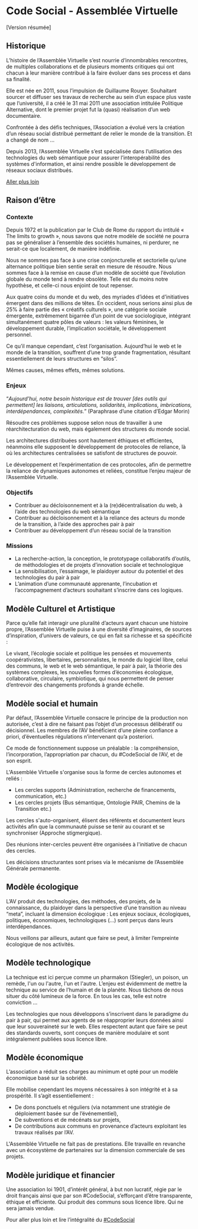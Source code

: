 # Code Social - Assemblée Virtuelle
[Version résumée]

## Historique

L’histoire de l’Assemblée Virtuelle s’est nourrie d’innombrables rencontres, de multiples collaborations et de plusieurs moments critiques qui ont chacun à leur manière contribué à la faire évoluer dans ses process et dans sa finalité.

Elle est née en 2011, sous l’impulsion de Guillaume Rouyer. Souhaitant sourcer et diffuser ses travaux de recherche au sein d’un espace plus vaste que l’université, il a créé le 31 mai 2011 une association intitulée Politique Alternative, dont le premier projet fut la (quasi) réalisation d’un web documentaire.

Confrontée à des défis techniques, l’Association a évolué vers la création d’un réseau social distribué permettant de relier le monde de la transition. Et a changé de nom …

Depuis 2013, l’Assemblée Virtuelle s’est spécialisée dans l’utilisation des technologies du web sémantique pour assurer l’interopérabilité des systèmes d'information, et ainsi rendre possible le développement de réseaux sociaux distribués.

[Aller plus loin](https://www.virtual-assembly.org/historique-de-lassemblee-virtuelle/)

## Raison d’être

### Contexte

Depuis 1972 et la publication par le Club de Rome du rapport du intitulé « The limits to growth », nous savons que notre modèle de société ne pourra pas se généraliser à l’ensemble des sociétés humaines, ni perdurer, ne serait-ce que localement, de manière indéfinie.

Nous ne sommes pas face à une crise conjoncturelle et sectorielle qu’une alternance politique bien sentie serait en mesure de résoudre. Nous sommes face à la remise en cause d’un modèle de société que l’évolution globale du monde tend à rendre obsolète. Telle est du moins notre hypothèse, et celle-ci nous enjoint de tout repenser.

Aux quatre coins du monde et du web, des myriades d’idées et d’initiatives émergent dans des millions de têtes. En occident, nous serions ainsi plus de 25% à faire partie des « créatifs culturels », une catégorie sociale émergente, extrêmement bigarrée d’un point de vue sociologique, intégrant simultanément quatre pôles de valeurs : les valeurs féminines, le développement durable, l’implication sociétale, le développement personnel.

Ce qu’il manque cependant, c’est l’organisation. Aujourd’hui le web et le monde de la transition, souffrent d’une trop grande fragmentation, résultant essentiellement de leurs structures en “silos”.

Mêmes causes, mêmes effets, mêmes solutions.  

### Enjeux
“*Aujourd’hui, notre besoin historique est de trouver  [des outils qui permettent] les liaisons, articulations, solidarités, implications, imbrications, interdépendances, complexités.*” (Paraphrase d’une citation d’Edgar Morin)

Résoudre ces problèmes suppose selon nous de travailler à une réarchitecturation du web, mais également des structures du monde social. 

Les architectures distribuées sont hautement éthiques et efficientes, néanmoins elle supposent le développement de protocoles de reliance, là où les architectures centralisées se satisfont de structures de pouvoir. 

Le développement et l’expérimentation de ces protocoles, afin de permettre la reliance de dynamiques autonomes et reliées, constitue l’enjeu majeur de l’Assemblée Virtuelle.

### Objectifs

* Contribuer au décloisonnement et à la (re)décentralisation du web, à l’aide des technologies du web sémantique
* Contribuer au décloisonnement et à la reliance des acteurs du monde de la transition, à l’aide des approches pair à pair
* Contribuer au développement d’un réseau social de la transition

### Missions

* La recherche-action, la conception, le prototypage collaboratifs d’outils, de méthodologies et de projets d’innovation sociale et technologique
* La sensibilisation, l’essaimage, le plaidoyer autour du potentiel et des technologies du pair à pair
* L’animation d’une communauté apprenante, l’incubation et l’accompagnement d’acteurs souhaitant s’inscrire dans ces logiques.


## Modèle Culturel et Artistique

Parce qu’elle fait interagir une pluralité d’acteurs ayant chacun une histoire propre, l’Assemblée Virtuelle puise à une diversité d’imaginaires, de sources d’inspiration, d’univers de valeurs, ce qui en fait sa richesse et sa spécificité :

Le vivant, l’écologie sociale et politique les pensées et mouvements coopérativistes, libertaires, personnalistes, le monde du logiciel libre, celui des communs, le web et le web sémantique, le pair à pair, la théorie des systèmes complexes, les nouvelles formes d’économies écologique, collaborative, circulaire, symbiotique, qui nous permettent de penser d’entrevoir des changements profonds à grande échelle.


## Modèle social et humain

Par défaut, l’Assemblée Virtuelle consacre le principe de la production non autorisée, c’est à dire ne faisant pas l’objet d’un processus délibératif ou décisionnel. Les membres de l’AV bénéficient d’une pleine confiance a priori, d’éventuelles régulations n’intervenant qu’a posteriori.

Ce mode de fonctionnement suppose un préalable : la compréhension, l’incorporation, l’appropriation par chacun, du #CodeSocial de l’AV, et de son esprit.

L'Assemblée Virtuelle s'organise sous la forme de cercles autonomes et reliés : 
* Les cercles supports (Administration, recherche de financements, communication, etc.)
* Les cercles projets (Bus sémantique, Ontologie PAIR, Chemins de la Transition etc.)

Les cercles s'auto-organisent, élisent des référents et documentent leurs activités afin que la communauté puisse se tenir au courant et se synchroniser (Approche stigmergique).

Des réunions inter-cercles peuvent être organisées à l'initiative de chacun des cercles.

Les décisions structurantes sont prises via le mécanisme de l’Assemblée Générale permanente.

## Modèle écologique

L’AV produit des technologies, des méthodes, des projets, de la connaissance, du plaidoyer dans la perspective d’une transition au niveau “meta”, incluant la dimension écologique : Les enjeux sociaux, écologiques, politiques, économiques, technologiques (…) sont perçus dans leurs interdépendances.

Nous veillons par ailleurs, autant que faire se peut, à limiter l’empreinte écologique de nos activités.

## Modèle technologique

La technique est ici perçue comme un pharmakon (Stiegler), un poison, un remède, l'un ou l'autre, l'un et l'autre. L’enjeu est évidemment de mettre la technique au service de l’humain et de la planète. Nous tâchons de nous situer du côté lumineux de la force. En tous les cas, telle est notre conviction …

Les technologies que nous développons s’inscrivent dans le paradigme du pair à pair, qui permet aux agents de se réapproprier leurs données ainsi que leur souveraineté sur le web. Elles respectent autant que faire se peut des standards ouverts, sont conçues de manière modulaire et sont intégralement publiées sous licence libre.

## Modèle économique

L’association a réduit ses charges au minimum et opté pour un modèle économique basé sur la sobriété.

Elle mobilise cependant les moyens nécessaires à son intégrité et à sa prospérité. Il s’agit essentiellement :
- De dons ponctuels et réguliers (via notamment une stratégie de déploiement basée sur de l’événementiel),
- De subventions et de mécénats sur projets,
- De contributions aux communs en provenance d’acteurs exploitant les travaux réalisés par l’AV.

L'Assemblée Virtuelle ne fait pas de prestations. Elle travaille en revanche avec un écosystème de partenaires sur la dimension commerciale de ses projets. 

## Modèle juridique et financier

Une association loi 1901, d’intérêt général, à but non lucratif, régie par le droit français ainsi que par son #CodeSocial, s’efforçant d’être transparente, éthique et efficiente. Qui produit des communs sous licence libre. Qui ne sera jamais vendue.



Pour aller plus loin et lire l’intégralité du [#CodeSocial](https://www.virtual-assembly.org/wp-content/uploads/2018/02/Code-social-AV-2018-02-01-Version-approuv%C3%A9e-lors-de-lAG-du-2018-02-01.pdf)
